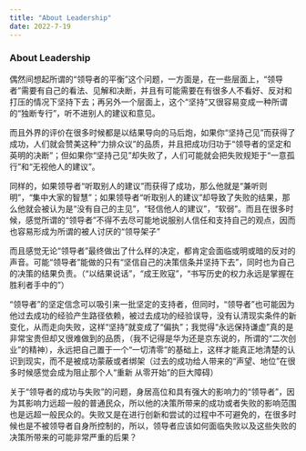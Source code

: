 ```yaml
---
title: "About Leadership"
date: 2022-7-19
---
```


### About Leadership

偶然间想起所谓的“领导者的平衡”这个问题，一方面是，在一些层面上，“领导者”需要有自己的看法、见解和决断，并且有可能需要在有很多人不看好、反对和打压的情况下坚持下去；再另外一个层面上，这个“坚持”又很容易变成一种所谓的“独断专行”，听不进别人的建议和意见。

而且外界的评价在很多时候都是以结果导向的马后炮，如果你“坚持己见”而获得了成功，人们就会赞美这种“力排众议”的品质，并且把成功归功于“领导者的坚定和英明的决断”；但如果你“坚持己见”却失败了，人们可能就会把失败规矩于“一意孤行”和“无视他人的建议”。

同样的，如果领导者“听取别人的建议”而获得了成功，那么他就是“兼听则明”，“集中大家的智慧”；如果领导者“听取别人的建议”却导致了失败的结果，那么他就会被认为是“没有自己的主见”，“轻信他人的建议”，“软弱”。而且在很多时候，感觉所谓的“领导者”不得不去尽可能地说服别人信任和支持自己的观点，因而也容易形成为所谓的被人讨厌的“领导架子”

而且感觉无论“领导者”最终做出了什么样的决定，都肯定会面临或明或暗的反对的声音。可能“领导者”能做的只有“坚信自己的决策信条并坚持下去”，同时也为自己的决策的结果负责。（“以结果说话”，“成王败寇”，“书写历史的权力永远是掌握在胜利者手中的”）

“领导者”的坚定信念可以吸引来一批坚定的支持者，但同时，“领导者”也可能因为他过去成功的经验产生路径依赖，被过去成功的经验误导，没有认清现实条件的新变化，从而走向失败，这样“坚持”就变成了“偏执”；我觉得“永远保持谦虚”真的是非常宝贵但却又很难做到的品质，（我不记得是华为还是京东说的，所谓的“二次创业”的精神），永远把自己置于一个“一切清零”的基础上，这样才能真正地清楚的认识到现实，而不是被成功蒙蔽或者绑架（过去的成功给人带来的“声望、地位”在很多时候感觉会成为阻止那个人“重新 从零开始”的巨大障碍）

关于“领导者的成功与失败”的问题，身居高位和具有强大的影响力的“领导者”，因为其影响力远超一般的普通民众，所以他的决策所带来的成功或者失败的影响范围也是远超一般民众的。失败又是在进行创新和尝试的过程中不可避免的，在很多时候也是不被领导者自身所控制的，所以，领导者应该如何面临失败以及这些失败的决策所带来的可能非常严重的后果？
